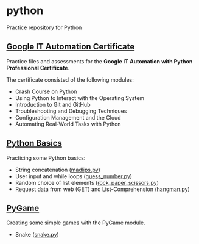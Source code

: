 # python
Practice repository for Python

## [Google IT Automation Certificate](001_Google_IT_Automation_Certificate/)
Practice files and assessments for the **Google IT Automation with Python Professional Certificate**.

The certificate consisted of the following modules:
- Crash Course on Python
- Using Python to Interact with the Operating System
- Introduction to Git and GitHub
- Troubleshooting and Debugging Techniques
- Configuration Management and the Cloud
- Automating Real-World Tasks with Python

## [Python Basics](002_Python_Basics/)
Practicing some Python basics:
- String concatenation ([madlips.py](002_Python_Basics/madlips.py))
- User input and while loops ([guess_number.py](002_Python_Basics/guess_number.py))
- Random choice of list elements ([rock_paper_scissors.py](002_Python_Basics/rock_paper_scissors.py))
- Request data from web (GET) and List-Comprehension ([hangman.py](002_Python_Basics/hangman.py))

## [PyGame](003_PyGame/)
Creating some simple games with the PyGame module.
- Snake ([snake.py](003_PyGame/snake/snake.py))